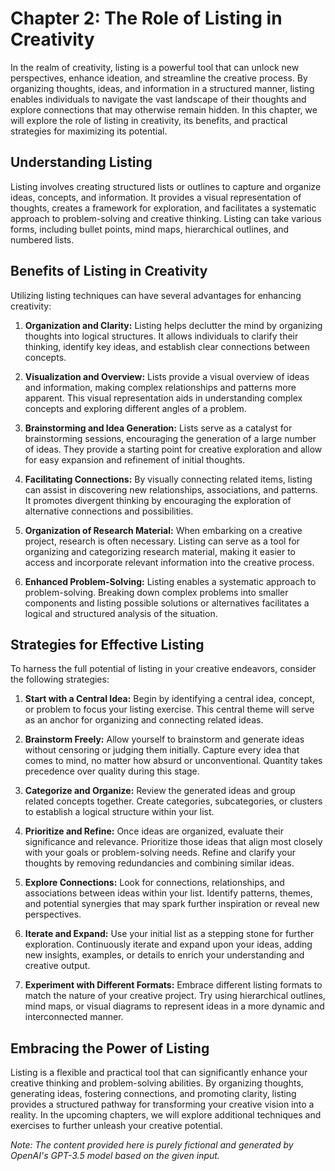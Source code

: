 Chapter 2: The Role of Listing in Creativity
============================================

In the realm of creativity, listing is a powerful tool that can unlock new perspectives, enhance ideation, and streamline the creative process. By organizing thoughts, ideas, and information in a structured manner, listing enables individuals to navigate the vast landscape of their thoughts and explore connections that may otherwise remain hidden. In this chapter, we will explore the role of listing in creativity, its benefits, and practical strategies for maximizing its potential.

Understanding Listing
---------------------

Listing involves creating structured lists or outlines to capture and organize ideas, concepts, and information. It provides a visual representation of thoughts, creates a framework for exploration, and facilitates a systematic approach to problem-solving and creative thinking. Listing can take various forms, including bullet points, mind maps, hierarchical outlines, and numbered lists.

Benefits of Listing in Creativity
---------------------------------

Utilizing listing techniques can have several advantages for enhancing creativity:

1. **Organization and Clarity:** Listing helps declutter the mind by organizing thoughts into logical structures. It allows individuals to clarify their thinking, identify key ideas, and establish clear connections between concepts.

2. **Visualization and Overview:** Lists provide a visual overview of ideas and information, making complex relationships and patterns more apparent. This visual representation aids in understanding complex concepts and exploring different angles of a problem.

3. **Brainstorming and Idea Generation:** Lists serve as a catalyst for brainstorming sessions, encouraging the generation of a large number of ideas. They provide a starting point for creative exploration and allow for easy expansion and refinement of initial thoughts.

4. **Facilitating Connections:** By visually connecting related items, listing can assist in discovering new relationships, associations, and patterns. It promotes divergent thinking by encouraging the exploration of alternative connections and possibilities.

5. **Organization of Research Material:** When embarking on a creative project, research is often necessary. Listing can serve as a tool for organizing and categorizing research material, making it easier to access and incorporate relevant information into the creative process.

6. **Enhanced Problem-Solving:** Listing enables a systematic approach to problem-solving. Breaking down complex problems into smaller components and listing possible solutions or alternatives facilitates a logical and structured analysis of the situation.

Strategies for Effective Listing
--------------------------------

To harness the full potential of listing in your creative endeavors, consider the following strategies:

1. **Start with a Central Idea:** Begin by identifying a central idea, concept, or problem to focus your listing exercise. This central theme will serve as an anchor for organizing and connecting related ideas.

2. **Brainstorm Freely:** Allow yourself to brainstorm and generate ideas without censoring or judging them initially. Capture every idea that comes to mind, no matter how absurd or unconventional. Quantity takes precedence over quality during this stage.

3. **Categorize and Organize:** Review the generated ideas and group related concepts together. Create categories, subcategories, or clusters to establish a logical structure within your list.

4. **Prioritize and Refine:** Once ideas are organized, evaluate their significance and relevance. Prioritize those ideas that align most closely with your goals or problem-solving needs. Refine and clarify your thoughts by removing redundancies and combining similar ideas.

5. **Explore Connections:** Look for connections, relationships, and associations between ideas within your list. Identify patterns, themes, and potential synergies that may spark further inspiration or reveal new perspectives.

6. **Iterate and Expand:** Use your initial list as a stepping stone for further exploration. Continuously iterate and expand upon your ideas, adding new insights, examples, or details to enrich your understanding and creative output.

7. **Experiment with Different Formats:** Embrace different listing formats to match the nature of your creative project. Try using hierarchical outlines, mind maps, or visual diagrams to represent ideas in a more dynamic and interconnected manner.

Embracing the Power of Listing
------------------------------

Listing is a flexible and practical tool that can significantly enhance your creative thinking and problem-solving abilities. By organizing thoughts, generating ideas, fostering connections, and promoting clarity, listing provides a structured pathway for transforming your creative vision into a reality. In the upcoming chapters, we will explore additional techniques and exercises to further unleash your creative potential.

*Note: The content provided here is purely fictional and generated by OpenAI's GPT-3.5 model based on the given input.*
